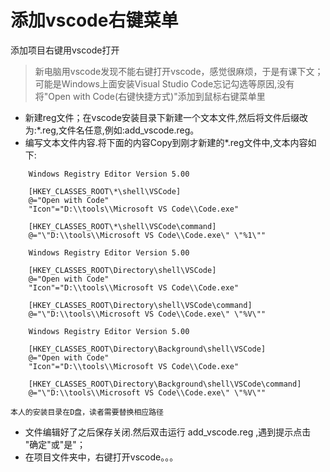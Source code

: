 # 添加vscode右键菜单   
添加项目右键用vscode打开

> 新电脑用vscode发现不能右键打开vscode，感觉很麻烦，于是有课下文；可能是Windows上面安装Visual Studio Code忘记勾选等原因,没有将"Open with Code(右键快捷方式)"添加到鼠标右键菜单里

* 新建reg文件；在vscode安装目录下新建一个文本文件,然后将文件后缀改为:*.reg,文件名任意,例如:add_vscode.reg。
* 编写文本文件内容.将下面的内容Copy到刚才新建的*.reg文件中,文本内容如下:  
```
    Windows Registry Editor Version 5.00
        
    [HKEY_CLASSES_ROOT\*\shell\VSCode]
    @="Open with Code"
    "Icon"="D:\\tools\\Microsoft VS Code\\Code.exe"
        
    [HKEY_CLASSES_ROOT\*\shell\VSCode\command]
    @="\"D:\\tools\\Microsoft VS Code\\Code.exe\" \"%1\""
        
    Windows Registry Editor Version 5.00
        
    [HKEY_CLASSES_ROOT\Directory\shell\VSCode]
    @="Open with Code"
    "Icon"="D:\\tools\\Microsoft VS Code\\Code.exe"
        
    [HKEY_CLASSES_ROOT\Directory\shell\VSCode\command]
    @="\"D:\\tools\\Microsoft VS Code\\Code.exe\" \"%V\""
        
    Windows Registry Editor Version 5.00
        
    [HKEY_CLASSES_ROOT\Directory\Background\shell\VSCode]
    @="Open with Code"
    "Icon"="D:\\tools\\Microsoft VS Code\\Code.exe"
        
    [HKEY_CLASSES_ROOT\Directory\Background\shell\VSCode\command]
    @="\"D:\\tools\\Microsoft VS Code\\Code.exe\" \"%V\"" 
```
    本人的安装目录在D盘，读者需要替换相应路径   

* 文件编辑好了之后保存关闭.然后双击运行 add_vscode.reg ,遇到提示点击 "确定"或"是"；
* 在项目文件夹中，右键打开vscode。。。